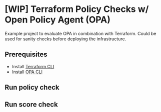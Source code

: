 # [WIP] Terraform Policy Checks w/ Open Policy Agent (OPA)
Example project to evaluate OPA in combination with Terraform.
Could be used for sanity checks before deploying the infrastructure.

## Prerequisites
- Install [Terraform CLI][terraform_cli]
- Install [OPA CLI][opa_cli]

## Run policy check

## Run score check

[terraform_cli]: https://www.terraform.io/intro/getting-started/install.html
[opa_cli]: https://www.openpolicyagent.org/docs/latest/get-started#prerequisites
